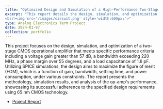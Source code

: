 ```yaml
---
title: "Optimized Design and Simulation of a High-Performance Two-Stage CMOS Operational Amplifier"
excerpt: "This report details the design, simulation, and optimization of a two-stage CMOS operational amplifier to achieve specific performance metrics such as voltage gain, bandwidth, phase margin, and load capacitance, utilizing SPICE simulations and adhering to 65 nm CMOS technology constraints. 
<br/><img src='/images/circuit.png' style='width:600px;'>"
type: Analog Electronics Term Project
date: 2024-01-07
collection: portfolio
---
```


This project focuses on the design, simulation, and optimization of a two-stage CMOS operational amplifier that meets specific performance criteria including a voltage gain greater than 57 dB, a bandwidth exceeding 220 MHz, a phase margin over 55 degrees, and a load capacitance of 1.8 pF. Utilizing SPICE simulations, the design aims to maximize the figure of merit (FOM), which is a function of gain, bandwidth, settling time, and power consumption, under various constraints. The report presents the methodology, simulation results, and analysis of the op-amp's performance, showcasing its successful adherence to the specified design requirements using 65 nm CMOS technology. 

* [Project Report](analog.pdf)

